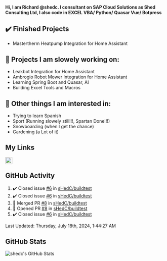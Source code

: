 #### Hi, I am Richard @shedc. I consultant on SAP Cloud Solutions as Shed Consulting Ltd, I also code in EXCEL VBA/ Python/ Quasar Vue/ Botpress

## ✔️ Finished Projects
- Mastertherm Heatpump Integration for Home Assistant

## 👋 Projects I am slowely working on:
- Leakbot Integration for Home Assistant
- Ambrogio Robot Mower Integration for Home Assistant
- Learning Spring Boot and Quasar, AI
- Building Excel Tools and Macros

## 👀 Other things I am interested in:
- Trying to learn Spanish
- Sport (Running slowely still!!!, Spartan Done!!!)
- Snowboarding (when I get the chance)
- Gardening (a Lot of it)

## My Links
[<img align="left" alt="shedc | LinkedIn" width="22px" src="https://cdn.jsdelivr.net/npm/simple-icons@v3/icons/linkedin.svg" />][linkedin]

<br/>

## GitHub Activity
<!--RECENT_ACTIVITY:start-->
1. ✔️ Closed issue [#6](https://github.com/sHedC/buildtest/issues/6) in [sHedC/buildtest](https://github.com/sHedC/buildtest)
2. ✔️ Closed issue [#6](https://github.com/sHedC/buildtest/issues/6) in [sHedC/buildtest](https://github.com/sHedC/buildtest)
3. 🎉 Merged PR [#8](https://github.com/sHedC/buildtest/pull/8) in [sHedC/buildtest](https://github.com/sHedC/buildtest)
4. 💪 Opened PR [#8](https://github.com/sHedC/buildtest/pull/8) in [sHedC/buildtest](https://github.com/sHedC/buildtest)
5. ✔️ Closed issue [#6](https://github.com/sHedC/buildtest/issues/6) in [sHedC/buildtest](https://github.com/sHedC/buildtest)
<!--RECENT_ACTIVITY:end-->
<!--RECENT_ACTIVITY:last_update-->
Last Updated: Thursday, July 18th, 2024, 1:44:27 AM
<!--RECENT_ACTIVITY:last_update_end-->

## GitHub Stats
<img align="left" alt="shedc's GitHub Stats" src="https://github-readme-stats.vercel.app/api?username=shedc&show_icons=true&hide_title=true" />

[linkedin]: https://www.linkedin.com/in/richard-holmes-3314251/
